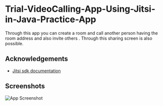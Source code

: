 
# Trial-VideoCalling-App-Using-Jitsi-in-Java-Practice-App

Through this app you can create a room and call another person having the room address and also invite others . Through this sharing screen is also possible.


## Acknowledgements

 - [Jitsi sdk documentation](https://jitsi.github.io/handbook/docs/dev-guide/dev-guide-android-sdk)
 
## Screenshots

![App Screenshot](https://via.placeholder.com/468x300?text=App+Screenshot+Here)

  
